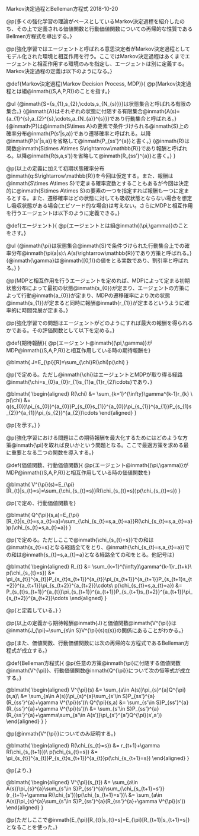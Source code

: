 Markov決定過程とBelleman方程式
2018-10-20

@p{多くの強化学習の理論がベースとしているMarkov決定過程を紹介したのち、その上で定義される価値関数と行動価値関数についての再帰的な性質であるBellmen方程式を導出する。}

@p{強化学習ではエージェントと呼ばれる意思決定者がMarkov決定過程としてモデル化された環境と相互作用を行う。ここではMarkov決定過程はあくまでエージェントと相互作用する環境のみを指定し、エージェントは別に定義する。Markov決定過程の定義は以下のようになる。}

@def{Markov決定過程(Markov Decision Process, MDP)}{
@p{Markov決定過程とは組@inmath{(S,A,P,R)}のことを指す。}

@ul
  {@inmath{S=\{s_{1},s_{2},\cdots,s_{N_{s}}\}}は状態集合と呼ばれる有限の集合。}
  {@inmath{A}はそれぞれの状態に付随する有限集合@inmath{A(s)=\{a_{1}^{s},a_{2}^{s},\cdots,a_{N_{a}}^{s}\}}であり行動集合と呼ばれる。}
  {@inmath{P}は@inmath{S\times A}の要素で条件づけられる@inmath{S}上の確率分布@inmath{P(s'|s,a)}であり遷移確率と呼ばれる。以降@inmath{P(s'|s,a)}を省略して@inmath{P_{ss'}^{a}}と書く。}
  {@inmath{R}は関数@inmath{S\times A\times S\rightarrow\mathbb{R}}であり報酬と呼ばれる。以降@inmath{R(s,a,s')}を省略して@inmath{R_{ss'}^{a}}と書く。}
}

@p{以上の定義に加えて初期状態確率分布@inmath{q:S\rightarrow\mathbb{R}}を今回は仮定する。また、報酬は@inmath{S\times A\times S}で定まる確率変数とすることもあるが今回は決定的に@inmath{S\times A\times S}の要素の一つを指定すれば報酬も一つに定まるとする。また、遷移確率はどの状態に対しても吸収状態とならない場合を想定し吸収状態がある場合(エピソード的な場合)は考えない。さらにMDPと相互作用を行うエージェントは以下のように定義できる。}

@def{エージェント}{
@p{エージェントとは組@inmath{(\pi,\gamma)}のことをさす。}

@ul
  {@inmath{\pi}は状態集合@inmath{S}で条件づけられた行動集合上での確率分布@inmath{\pi(a|s):\ A(s)\rightarrow\mathbb{R}}であり方策と呼ばれる。}
  {@inmath{\gamma}は@inmath{[0,1)}の値をとる実数であり、割引率と呼ばれる。}
}

@p{MDPと相互作用を行うエージェントを定めれば、MDPによって定まる初期状態分布によって最初の状態@inmath{s_{0}}が定まり、エージェントの方策によって行動@inmath{a_{0}}が定まり、MDPの遷移確率により次の状態@inmath{s_{1}}が定まると同時に報酬@inmath{r_{1}}が定まるというように確率的に時間発展が定まる。}

@p{強化学習での問題はエージェントがどのようにすれば最大の報酬を得られるかである。その評価関数として以下を定める。}

@def{期待報酬}{
@p{エージェント@inmath{(\pi,\gamma)}がMDP@inmath{(S,A,P,R)}と相互作用している時の期待報酬を}

@blmath{
J=E_{\pi}[R]=\sum_{\chi}R(\chi)p(\chi)
}

@p{で定める。ただし@inmath{\chi}はエージェントとMDPが取り得る経路@inmath{\chi=s_{0}a_{0}r_{1}s_{1}a_{1}r_{2}\cdots}であり、}

@blmath{
\begin{aligned}
R(\chi) &= \sum_{k=1}^{\infty}\gamma^{k-1}r_{k} \\
p(\chi) &= q(s_{0})\pi_{s_{0}}^{a_{0}}P_{s_{0}s_{1}}^{a_{0}}\pi_{s_{1}}^{a_{1}}P_{s_{1}s_{2}}^{a_{1}}\pi_{s_{2}}^{a_{2}}\cdots
\end{aligned}
}

@p{を示す。}
}

@p{強化学習における問題はこの期待報酬を最大化するためにはどのような方策@inmath{\pi}を取れば良いかという問題となる。ここで最適方策を求める最に重要となる二つの関数を導入する。}

@def{価値関数、行動価値関数}{
@p{エージェント@inmath{(\pi,\gamma)}がMDP@inmath{(S,A,P,R)}と相互作用している時の価値関数を}

@blmath{
V^{\pi}(s)=E_{\pi}[R_{t}|s_{t}=s]=\sum_{\chi_{s_{t}=s}}R(\chi_{s_{t}=s})p(\chi_{s_{t}=s})
}

@p{で定め、行動価値関数を}

@blmath{
Q^{\pi}(s,a)=E_{\pi}[R_{t}|s_{t}=s,a_{t}=a]=\sum_{\chi_{s_{t}=s,a_{t}=a}}R(\chi_{s_{t}=s,a_{t}=a})p(\chi_{s_{t}=s,a_{t}=a})
}

@p{で定める。ただしここで@inmath{\chi_{s_{t}=s}}での和は@inmath{s_{t}=s}となる経路全てをとり、@inmath{\chi_{s_{t}=s,a_{t}=a}}での和は@inmath{s_{t}=s,a_{t}=a}となる経路全ての和をとる。他記号は}

@blmath{
\begin{aligned}
R_{t} &= \sum_{k=1}^{\infty}\gamma^{k-1}r_{t+k}\\
p(\chi_{s_{t}=s}) &= \pi_{s_{t}}^{a_{t}}P_{s_{t}s_{t+1}}^{a_{t}}\pi_{s_{t+1}}^{a_{t+1}}P_{s_{t+1}s_{t+2}}^{a_{t+1}}\pi_{s_{t+2}}^{a_{t+2}}\cdots\\
p(\chi_{s_{t}=s,a_{t}=a}) &= P_{s_{t}s_{t+1}}^{a_{t}}\pi_{s_{t+1}}^{a_{t+1}}P_{s_{t+1}s_{t+2}}^{a_{t+1}}\pi_{s_{t+2}}^{a_{t+2}}\cdots
\end{aligned}
}

@p{と定義している。}
}

@p{以上の定義から期待報酬@inmath{J}と価値関数@inmath{V^{\pi}}は @inmath{J_{\pi}=\sum_{s\in S}V^{\pi}(s)q(s)}の関係にあることがわかる。}

@p{また、価値関数、行動価値関数には次の再帰的な方程式であるBelleman方程式が成立する。}

@def{Belleman方程式}{
@p{任意の方策@inmath{\pi}に付随する価値関数@inmath{V^{\pi}}、行動価値関数@inmath{Q^{\pi}}について次の恒等式が成立する。}

@blmath{
\begin{aligned}
V^{\pi}(s) &= \sum_{a\in A(s)}\pi_{s}^{a}Q^{\pi}(s,a)\\
&= \sum_{a\in A(s)}\pi_{s}^{a}\sum_{s'\in S}P_{ss'}^{a}(R_{ss'}^{a}+\gamma V^{\pi}(s'))\\
Q^{\pi}(s,a) &= \sum_{s'\in S}P_{ss'}^{a}(R_{ss'}^{a}+\gamma V^{\pi}(s'))\\
&= \sum_{s'\in S}P_{ss'}^{a}(R_{ss'}^{a}+\gamma\sum_{a'\in A(s')}\pi_{s'}^{a'}Q^{\pi}(s',a'))
\end{aligned}
}
}

@p{@inmath{V^{\pi}}についてのみ証明する。}

@blmath{
\begin{aligned}
R(\chi_{s_{t}=s}) &= r_{t+1}+\gamma R(\chi_{s_{t+1}})\\
p(\chi_{s_{t}=s}) &= \pi_{s_{t}}^{a_{t}}P_{s_{t}s_{t+1}}^{a_{t}}p(\chi_{s_{t+1}=s})
\end{aligned}
}

@p{より、}

@blmath{
\begin{aligned}
V^{\pi}(s_{t}) &= \sum_{a\in A(s)}\pi_{s}^{a}\sum_{s'\in S}P_{ss'}^{a}\sum_{\chi_{s_{t+1}=s'}}(r_{t+1}+\gamma R(\chi_{s'}))p(\chi_{s_{t+1}=s'})\\
&= \sum_{a\in A(s)}\pi_{s}^{a}\sum_{s'\in S}P_{ss'}^{a}(R_{ss'}^{a}+\gamma V^{\pi}(s'))
\end{aligned}
}

@p{ただしここで@inmath{E_{\pi}[R_{t}|s_{t}=s]=E_{\pi}[R_{t+1}|s_{t+1}=s]}となることを使った。}
